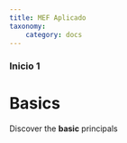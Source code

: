 ```yaml
---
title: MEF Aplicado
taxonomy:
    category: docs
---
```


### Inicio 1

# Basics

Discover the **basic** principals
